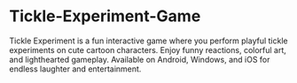 # Tickle-Experiment-Game
Tickle Experiment is a fun interactive game where you perform playful tickle experiments on cute cartoon characters. Enjoy funny reactions, colorful art, and lighthearted gameplay. Available on Android, Windows, and iOS for endless laughter and entertainment.
